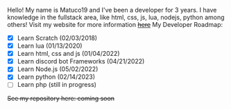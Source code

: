 Hello! My name is Matuco19 and I've been a developer for 3 years. I have knowledge in the fullstack area, like html, css, js, lua, nodejs, python among others! 
Visit my website for more information ~~[here]()~~
My Developer Roadmap:
- [x] Learn Scratch (02/03/2018)
- [x] Learn lua (01/13/2020)
- [x] Learn html, css and js (01/04/2022)
- [x] Learn discord bot Frameworks (04/21/2022)
- [x] Learn Node.js (05/02/2022)
- [x] Learn python (02/14/2023)
- [ ] Learn php (still in progress)

~~See my repository here: coming soon~~
